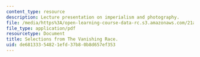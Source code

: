 ```yaml
---
content_type: resource
description: Lecture presentation on imperialism and photography.
file: /media/https%3A/open-learning-course-data-rc.s3.amazonaws.com/21a-348-photography-and-truth-spring-2008/de68133354821efd37b80b8d657ef353_MIT21A_348S08_curtis.pdf
file_type: application/pdf
resourcetype: Document
title: Selections from The Vanishing Race.
uid: de681333-5482-1efd-37b8-0b8d657ef353
---
```

